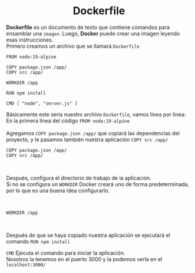 <div align="center">
    <h1>Dockerfile</h1>
</div>

**Dockerfile** es un documento de texto que contiene comandos para ensamblar una `imagen`.
Luego, **Docker** puede crear una imagen leyendo esas instrucciones.<br>
Primero creamos un archivo que se llamará `Dockerfile`


```
FROM node:19-alpine

COPY package.json /app/
COPY src /app/

WORKDIR /app

RUN npm install 

CMD [ "node", "server.js" ]
```
Básicamente este sería nuestro archivo `Dockerfile`, vamos linea por linea: 
<br>
En la primera línea del código `FROM node:19-alpine`  
<br>
Agregamos `COPY package.json /app/` que copiará las dependencias del proyecto, y le pasamos también nuestra aplicación  `COPY src /app/` 

```
COPY package.json /app/
COPY src /app/
```
<br>

Después, configura el directorio de trabajo de la aplicación.<br>
Si no se configura un `WORKDIR` Docker creará uno de forma predeterminada, por lo que es una buena idea configurarlo.

<br> 

```
WORKDIR /app
```

<br>

Después de que se haya copiado nuestra aplicación se ejecutará el comando `RUN npm install` 

`CMD` Ejecuta el comando para iniciar la aplicación. <br>
Nosotros la tenemos en el puerto 3000 y la podemos verla en el `localhost:3000/`

